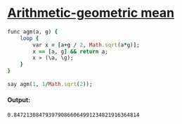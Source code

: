 [1]: http://rosettacode.org/wiki/Arithmetic-geometric_mean

# [Arithmetic-geometric mean][1]

```ruby
func agm(a, g) {
    loop {
        var x = [a+g / 2, Math.sqrt(a*g)];
        x == [a, g] && return a;
        x » (\a, \g);
    }
}
 
say agm(1, 1/Math.sqrt(2));
```

#### Output:
```
0.8472130847939790866064991234821916364814
```